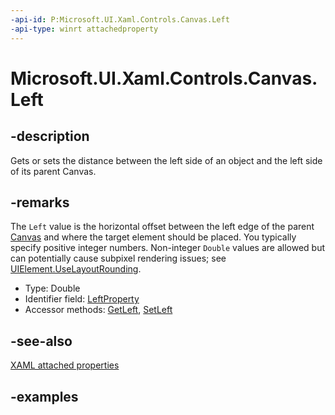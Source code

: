```yaml
---
-api-id: P:Microsoft.UI.Xaml.Controls.Canvas.Left
-api-type: winrt attachedproperty
---
```


# Microsoft.UI.Xaml.Controls.Canvas.Left

<!--
see GetLeft, and SetLeft
-->


## -description

Gets or sets the distance between the left side of an object and the left side of its parent Canvas.

## -remarks

The `Left` value is the horizontal offset between the left edge of the parent [Canvas](canvas.md) and where the target element should be placed. You typically specify positive integer numbers. Non-integer `Double` values are allowed but can potentially cause subpixel rendering issues; see [UIElement.UseLayoutRounding](/uwp/api/windows.ui.xaml.uielement.uselayoutrounding).

<ul><li>Type: Double</li><li>Identifier field: <a href="/uwp/api/windows.ui.xaml.controls.canvas.leftproperty">LeftProperty</a></li><li>Accessor methods: <a href="/uwp/api/windows.ui.xaml.controls.canvas.getleft">GetLeft</a>, <a href="/uwp/api/windows.ui.xaml.controls.canvas.setleft">SetLeft</a></li></ul>

## -see-also

[XAML attached properties](/windows/uwp/xaml-platform/attached-properties-overview)

## -examples



